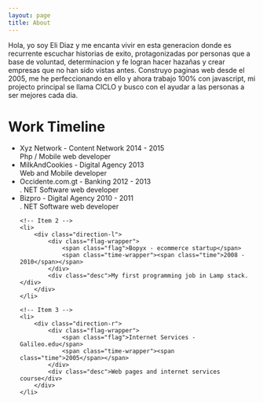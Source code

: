 ```yaml
---
layout: page
title: About
---
```

<p class="message">Hola, yo soy Eli Diaz y me encanta vivir en esta generacion donde es recurrente escuchar historias de exito, protagonizadas por personas que a base de voluntad, determinacion y fe logran hacer hazañas y crear empresas que no han sido vistas antes. 
Construyo paginas web desde el 2005, me he perfeccionando en ello y ahora trabajo 100% con javascript, mi projecto principal se llama CICLO y busco con el ayudar a las personas a ser mejores cada dia. 
</p>

 
Work Timeline
===  
<!-- The Timeline -->

<ul class="timeline">
    	<!-- Item 1 -->
	<li>
		<div class="direction-l">
			<div class="flag-wrapper">
				<span class="flag">Xyz Network - Content Network</span>
				<span class="time-wrapper"><span class="time">2014 - 2015</span></span>
			</div>
			<div class="desc">Php / Mobile web developer</div>
		</div>
	</li>
  	<!-- Item 1 -->
	<li>
		<div class="direction-r">
			<div class="flag-wrapper">
				<span class="flag">MilkAndCookies - Digital Agency</span>
				<span class="time-wrapper"><span class="time">2013</span></span>
			</div>
			<div class="desc">Web and Mobile developer</div>
		</div>
	</li>
	<!-- Item 1 -->
	<li>
		<div class="direction-l">
			<div class="flag-wrapper">
				<span class="flag">Occidente.com.gt - Banking</span>
				<span class="time-wrapper"><span class="time">2012 - 2013</span></span>
			</div>
			<div class="desc">. NET Software web developer</div>
		</div>
	</li>
	<!-- Item 1 -->
	<li>
		<div class="direction-r">
			<div class="flag-wrapper">
				<span class="flag">Bizpro - Digital Agency</span>
				<span class="time-wrapper"><span class="time">2010 - 2011</span></span>
			</div>
			<div class="desc">. NET Software web developer</div>
		</div>
	</li>
  
	<!-- Item 2 -->
	<li>
		<div class="direction-l">
			<div class="flag-wrapper">
				<span class="flag">Bopyx - ecommerce startup</span>
				<span class="time-wrapper"><span class="time">2008 - 2010</span></span>
			</div>
			<div class="desc">My first programming job in Lamp stack.</div>
		</div>
	</li>

	<!-- Item 3 -->
	<li>
		<div class="direction-r">
			<div class="flag-wrapper">
				<span class="flag">Internet Services - Galileo.edu</span>
				<span class="time-wrapper"><span class="time">2005</span></span>
			</div>
			<div class="desc">Web pages and internet services course</div>
		</div>
	</li>
  
</ul>


